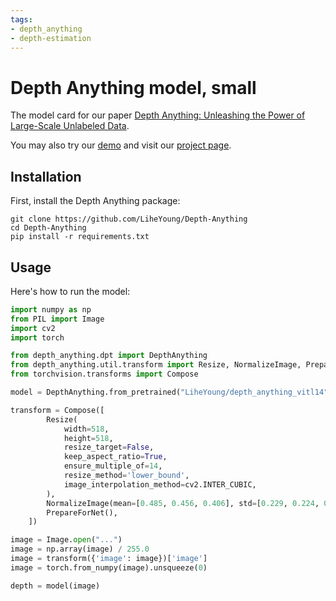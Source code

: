 ```yaml
---
tags:
- depth_anything
- depth-estimation
---
```


# Depth Anything model, small

The model card for our paper [Depth Anything: Unleashing the Power of Large-Scale Unlabeled Data](https://arxiv.org/abs/2401.10891).

You may also try our [demo](https://huggingface.co/spaces/LiheYoung/Depth-Anything) and visit our [project page](https://depth-anything.github.io/).

## Installation

First, install the Depth Anything package:
```
git clone https://github.com/LiheYoung/Depth-Anything
cd Depth-Anything
pip install -r requirements.txt
```

## Usage

Here's how to run the model:

```python
import numpy as np
from PIL import Image
import cv2
import torch

from depth_anything.dpt import DepthAnything
from depth_anything.util.transform import Resize, NormalizeImage, PrepareForNet
from torchvision.transforms import Compose

model = DepthAnything.from_pretrained("LiheYoung/depth_anything_vitl14")

transform = Compose([
        Resize(
            width=518,
            height=518,
            resize_target=False,
            keep_aspect_ratio=True,
            ensure_multiple_of=14,
            resize_method='lower_bound',
            image_interpolation_method=cv2.INTER_CUBIC,
        ),
        NormalizeImage(mean=[0.485, 0.456, 0.406], std=[0.229, 0.224, 0.225]),
        PrepareForNet(),
    ])

image = Image.open("...")
image = np.array(image) / 255.0
image = transform({'image': image})['image']
image = torch.from_numpy(image).unsqueeze(0)

depth = model(image)
```